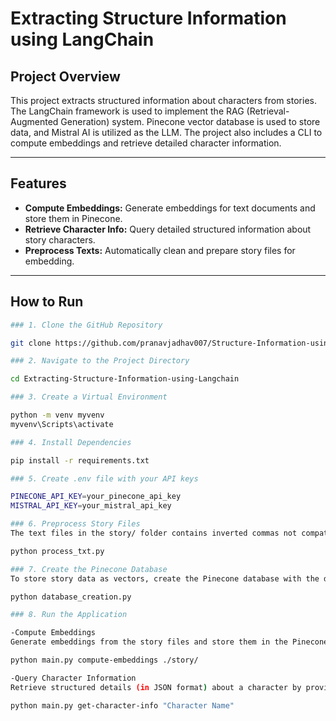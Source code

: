 # Extracting Structure Information using LangChain

## Project Overview
This project extracts structured information about characters from stories. The LangChain framework is used to implement the RAG (Retrieval-Augmented Generation) system. Pinecone vector database is used to store data, and Mistral AI is utilized as the LLM. The project also includes a CLI to compute embeddings and retrieve detailed character information.

---

## Features
- **Compute Embeddings:** Generate embeddings for text documents and store them in Pinecone. 
- **Retrieve Character Info:** Query detailed structured information about story characters. 
- **Preprocess Texts:** Automatically clean and prepare story files for embedding.

---

## How to Run

```bash
### 1. Clone the GitHub Repository

git clone https://github.com/pranavjadhav007/Structure-Information-using-Langchain.git

### 2. Navigate to the Project Directory

cd Extracting-Structure-Information-using-Langchain

### 3. Create a Virtual Environment

python -m venv myvenv
myvenv\Scripts\activate

### 4. Install Dependencies

pip install -r requirements.txt

### 5. Create .env file with your API keys

PINECONE_API_KEY=your_pinecone_api_key
MISTRAL_API_KEY=your_mistral_api_key

### 6. Preprocess Story Files
The text files in the story/ folder contains inverted commas not compatible with UTF-8 encoding. These cause issues when splitting using LangChain. To fix this, run the process_txt.py file:

python process_txt.py

### 7. Create the Pinecone Database
To store story data as vectors, create the Pinecone database with the desired configuration.

python database_creation.py

### 8. Run the Application

-Compute Embeddings
Generate embeddings from the story files and store them in the Pinecone Vector Database:

python main.py compute-embeddings ./story/

-Query Character Information
Retrieve structured details (in JSON format) about a character by providing the character name from the story:

python main.py get-character-info "Character Name"


